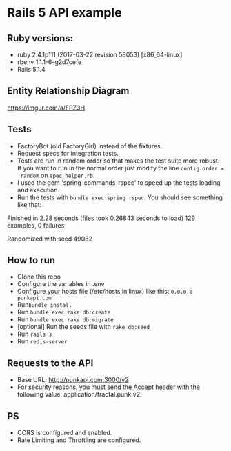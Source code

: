# Rails 5 API example

## Ruby versions:
- ruby 2.4.1p111 (2017-03-22 revision 58053) [x86_64-linux]
- rbenv 1.1.1-6-g2d7cefe
- Rails 5.1.4

## Entity Relationship Diagram
https://imgur.com/a/FPZ3H

## Tests
- FactoryBot (old FactoryGirl) instead of the fixtures.
- Request specs for integration tests.
- Tests are run in random order so that makes the test suite more robust. If you want to run in the normal order just modify the line `config.order = :random` on `spec_helper.rb`.
- I used the gem 'spring-commands-rspec' to speed up the tests loading and execution.
- Run the tests with `bundle exec spring rspec`. You should see something like that:

Finished in 2.28 seconds (files took 0.26843 seconds to load)
129 examples, 0 failures

Randomized with seed 49082

## How to run
- Clone this repo
- Configure the variables in .env
- Configure your hosts file (/etc/hosts in linux) like this: `0.0.0.0 punkapi.com`
- Run`bundle install`
- Run `bundle exec rake db:create`
- Run `bundle exec rake db:migrate`
- [optional] Run the seeds file with `rake db:seed`
- Run `rails s`
- Run `redis-server`

## Requests to the API
- Base URL: http://punkapi.com:3000/v2
- For security reasons, you must send the Accept header with the following value: application/fractal.punk.v2.

## PS
- CORS is configured and enabled.
- Rate Limiting and Throttling are configured.
